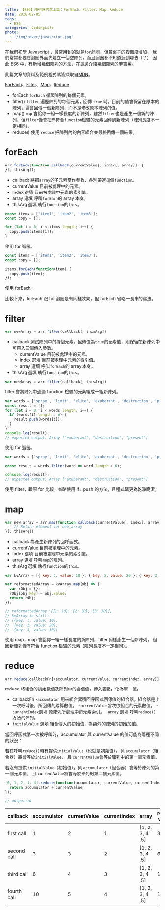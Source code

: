 ```yaml
---
title: 【ES6】陣列麻吉罵上篇：ForEach、Filter、Map、Reduce
date: 2018-02-05
tags:
  - ES6
categories: CodingLife
photo:
  - '/img/cover/javascript.jpg'
---
```


在我們初學 Javascript ，最常用到的就是`for`迴圈，但當案子的複雜度增加，
我們常常都要在迴圈外面先建立一個空陣列，而且迴圈都不知道迴到哪去（？）
因此 ES6 中，有新增幾個陣列的方法，在這邊介紹幾個陣列的麻吉罵。

此篇文章的資料及範例程式碼皆擷取自[MDN](https://developer.mozilla.org/zh-TW/)。

[ForEach](https://developer.mozilla.org/zh-TW/docs/Web/JavaScript/Reference/Global_Objects/Array/forEach)、[Filter](https://developer.mozilla.org/zh-TW/docs/Web/JavaScript/Reference/Global_Objects/Array/filter)、[Map](https://developer.mozilla.org/en-US/docs/Web/JavaScript/Reference/Global_Objects/Array/map)、[Reduce](https://developer.mozilla.org/zh-TW/docs/Web/JavaScript/Reference/Global_Objects/Array/Reduce)

<!-- more -->

- forEach
  `forEach` 循環陣列的每個元素。
- filter()
  `filter` 遍歷陣列的每個元素，回傳 `true` 時，目前的值會保留在原本的陣列，這會回傳一個新陣列，而不是修改原本陣列的值。
- map()
  `map` 會給你一組一樣長度的新陣列，雖然`filter`也是產生一個新的陣列，但`filter`僅會把有符合`function`檢驗的元素回傳到新陣列（陣列長度不一定相同）。
- reduce()
  使用 `reduce` 把陣列內的內容組合並最終回傳一個結果。

# forEach

```js
arr.forEach(function callback(currentValue[, index[, array]]) {
}[, thisArg]);
```

- callback
  將把`array`的子元素當作參數，各別帶進這個`function`。
- currentValue
  目前被處理中的元素。
- index 選填
  目前被處理中元素的索引值。
- array 選填
  呼叫`forEach`的 array 本身。
- thisArg 選填
  執行`function`的`this`。

```js
const items = ['item1', 'item2', 'item3'];
const copy = [];

for (let i = 0; i < items.length; i++) {
  copy.push(items[i]);
}
```

使用 for 迴圈。

```js
const items = ['item1', 'item2', 'item3'];
const copy = [];

items.forEach(function(item) {
  copy.push(item);
});
```

使用 forEach。

比較下來，forEach 跟 for 迴圈是有同樣效果，但 forEach 省略一長串的寫法。

# filter

```js
var newArray = arr.filter(callback[, thisArg])
```

- callback
  測試陣列中的每個元素，回傳值為`true`的元素值，則保留在新陣列中可帶入三個傳入參數。
  - currentValue
    目前被處理中的元素。
  - index 選填
    目前被處理中元素的索引值。
  - array 選填
    呼叫`forEach`的 array 本身。
- thisArg 選填
  執行`function`的`this`。

```js
var newArray = arr.filter(callback[, thisArg])
```

filter 會將陣列中通過 function 檢驗的元素組成一組新陣列。

```js
var words = ['spray', 'limit', 'elite', 'exuberant', 'destruction', 'present'];
const result = [];
for (let i = 0; i < words.length; i++) {
  if (words[i].length > 6) {
    result.push(words[i]);
  }
}
console.log(result);
// expected output: Array ["exuberant", "destruction", "present"]
```

使用 for 迴圈。

```js
var words = ['spray', 'limit', 'elite', 'exuberant', 'destruction', 'present'];

const result = words.filter(word => word.length > 6);

console.log(result);
// expected output: Array ["exuberant", "destruction", "present"]
```

使用 filter，跟原 for 比較，省略使用 if、push 的方法，且程式碼更為乾淨簡潔。

# map

```js
var new_array = arr.map(function callback(currentValue[, index[, array]]) {
    // Return element for new_array
}[, thisArg])
```

- callback
  為產生新陣列的回呼函式。
- currentValue
  目前被處理中的元素。
- index 選填
  目前被處理中元素的索引值。
- array 選填
  呼叫`map`的陣列。
- thisArg 選填
  執行`function`的`this`。

```js
var kvArray = [{ key: 1, value: 10 }, { key: 2, value: 20 }, { key: 3, value: 30 }];

var reformattedArray = kvArray.map(obj => {
  var rObj = {};
  rObj[obj.key] = obj.value;
  return rObj;
});

// reformattedArray：[{1: 10}, {2: 20}, {3: 30}],
// kvArray is still:
// [{key: 1, value: 10},
//  {key: 2, value: 20},
//  {key: 3, value: 30}]
```

使用 map，map 會給你一組一樣長度的新陣列，filter 同樣產生一個新陣列，
但因新陣列僅有符合 function 檢驗的元素（陣列長度不一定相同）。

# reduce

```js
arr.reduce(callbackFn[(accumlator, currentValue, currentIndex, array)], initialValue);
```

reduce 將組合的初始數值及陣列中的各個值，傳入函數，化為單一值。

- callbackFn -`accumlator`
  用來組合累積回呼函式回傳值的組合器。組合器是上一次呼叫後，所回傳的累算數值。 -`currentValue`
  當次欲組合的元素數值。 -`currentIndex`選填
  原陣列所處理中的元素索引。 -`array` 選填
  呼叫`reduce()`方法的陣列。
- `initialValue` 選填
  組合傳入的初始值，為額外的陣列的初始加值。

當回呼函式第一次被呼叫時，accumulator 與 currentValue 的值可能為兩種不同的狀況：

若在呼叫`reduce()`時有提供`initialValue`（也就是初始值），
則`accumulator`（組合器）將會等於`initialValue`，
且 `currentValue`會等於陣列中的第一個元素值。

若沒有提供 `initialValue`（初始值），則 `accumulator`（組合器）會等於陣列的第一個元素值，
且 `currentValue`將會等於陣列的第二個元素值。

```js
[0, 1, 2, 3, 4].reduce(function(accumulator, currentValue, currentIndex, array) {
  return accumulator + currentValue;
});

// output:10
```

| callback    | accumulator | currentValue | currentIndex | array           | return value |
| ----------- | ----------- | ------------ | ------------ | --------------- | ------------ |
| first call  | 1           | 2            | 1            | [1, 2, 3, 4 ,5] | 3            |
| second call | 3           | 3            | 2            | [1, 2, 3, 4 ,5] | 6            |
| third call  | 6           | 4            | 3            | [1, 2, 3, 4 ,5] | 10           |
| fourth call | 10          | 5            | 4            | [1, 2, 3, 4 ,5] | 15           |
